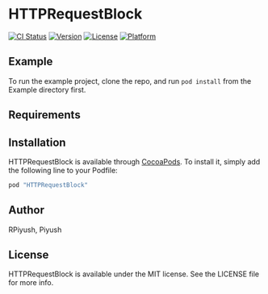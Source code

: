 # HTTPRequestBlock

[![CI Status](http://img.shields.io/travis/RPiyush/HTTPRequestBlock.svg?style=flat)](https://travis-ci.org/RPiyush/HTTPRequestBlock)
[![Version](https://img.shields.io/cocoapods/v/HTTPRequestBlock.svg?style=flat)](http://cocoapods.org/pods/HTTPRequestBlock)
[![License](https://img.shields.io/cocoapods/l/HTTPRequestBlock.svg?style=flat)](http://cocoapods.org/pods/HTTPRequestBlock)
[![Platform](https://img.shields.io/cocoapods/p/HTTPRequestBlock.svg?style=flat)](http://cocoapods.org/pods/HTTPRequestBlock)

## Example

To run the example project, clone the repo, and run `pod install` from the Example directory first.

## Requirements

## Installation

HTTPRequestBlock is available through [CocoaPods](http://cocoapods.org). To install
it, simply add the following line to your Podfile:

```ruby
pod "HTTPRequestBlock"
```

## Author

RPiyush, Piyush

## License

HTTPRequestBlock is available under the MIT license. See the LICENSE file for more info.
